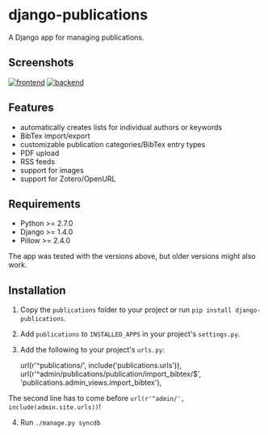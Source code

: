 django-publications
===================

A Django app for managing publications.

Screenshots
-----------

[![frontend][3]][1]
[![backend][4]][2]

[1]: http://files.theis.io/django-publications/frontend.png
[2]: http://files.theis.io/django-publications/backend.png
[3]: http://files.theis.io/django-publications/frontend_small.png
[4]: http://files.theis.io/django-publications/backend_small.png

Features
--------

* automatically creates lists for individual authors or keywords
* BibTex import/export
* customizable publication categories/BibTex entry types
* PDF upload
* RSS feeds
* support for images
* support for Zotero/OpenURL

Requirements
------------

* Python >= 2.7.0
* Django >= 1.4.0
* Pillow >= 2.4.0

The app was tested with the versions above, but older versions might also work.

Installation
------------

1) Copy the `publications` folder to your project or run `pip install django-publications`.

2) Add `publications` to `INSTALLED_APPS` in your project's `settings.py`.

3) Add the following to your project's `urls.py`:

	url(r'^publications/', include('publications.urls')),
	url(r'^admin/publications/publication/import_bibtex/$', 'publications.admin_views.import_bibtex'),

The second line has to come before `url(r'^admin/', include(admin.site.urls))`!

4) Run `./manage.py syncdb`
